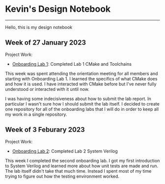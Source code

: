 # Kevin's Design Notebook
----

Hello, this is my design notebook


## Week of 27 January 2023

Project Work:
  * [Onboarding Lab 1](https://github.com/kevincyap/VIP-Onboarding-Labs/tree/master/Lab1): Completed Lab 1 CMake and Toolchains

This week was spent attending the orientation meeting for all members and starting with Onboarding Lab 1. I learned the specifics of what CMake does and how it is used. I have interacted with CMake before but I've never fully understood or interacted with it until now.

I was having some indecisiveness about how to submit the lab report. In particular I wasn't sure how I should submit the lab itself. I decided to create one repository for all of the onboarding labs that I will do in order to keep all my work in a single repository. 

## Week of 3 Feburary 2023

Project Work:
  * [Onboarding Lab 2](https://github.com/kevincyap/onboarding-lab-2): Completed Lab 2 System Verilog

This week I completed the second onboarding lab. I got my first introduction to System Verilog and learned more about how unit tests are made and run. The lab itself didn't take that much time. Instead I spent most of my time trying to figure out how the testing environment worked. 